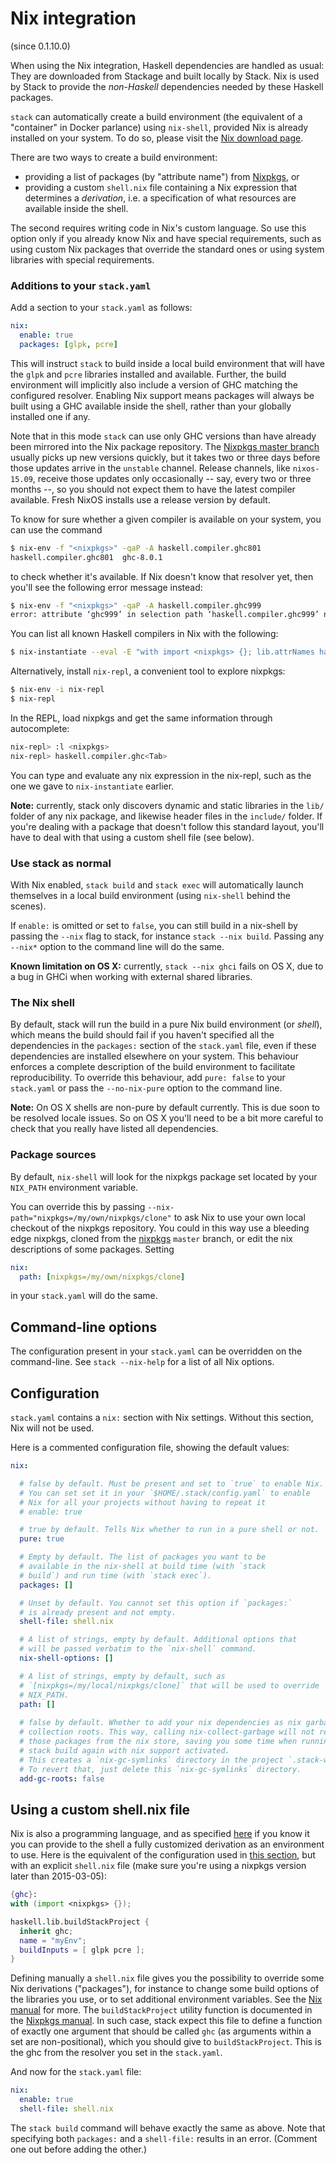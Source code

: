 # Nix integration

(since 0.1.10.0)

When using the Nix integration, Haskell dependencies are handled as usual: They
are downloaded from Stackage and built locally by Stack. Nix is used by Stack to
provide the _non-Haskell_ dependencies needed by these Haskell packages.

`stack` can automatically create a build environment (the equivalent
of a "container" in Docker parlance) using `nix-shell`, provided Nix
is already installed on your system. To do so, please visit the
[Nix download page](http://nixos.org/nix/download.html).

There are two ways to create a build environment:

- providing a list of packages (by "attribute name") from
  [Nixpkgs](http://nixos.org/nixos/packages.html), or
- providing a custom `shell.nix` file containing a Nix expression that
  determines a *derivation*, i.e. a specification of what resources
  are available inside the shell.

The second requires writing code in Nix's custom language. So use this
option only if you already know Nix and have special requirements,
such as using custom Nix packages that override the standard ones or
using system libraries with special requirements.

### Additions to your `stack.yaml`

Add a section to your `stack.yaml` as follows:
```yaml
nix:
  enable: true
  packages: [glpk, pcre]
```

This will instruct `stack` to build inside a local build environment
that will have the `glpk` and `pcre` libraries installed and
available. Further, the build environment will implicitly also include
a version of GHC matching the configured resolver. Enabling Nix
support means packages will always be built using a GHC available
inside the shell, rather than your globally installed one if any.

Note that in this mode `stack` can use only GHC versions than have
already been mirrored into the Nix package repository.
The [Nixpkgs master branch](https://github.com/NixOS/nixpkgs/tree/master/pkgs/development/haskell-modules)
usually picks up new versions quickly, but it takes two or three
days before those updates arrive in the `unstable` channel. Release
channels, like `nixos-15.09`, receive those updates only
occasionally -- say, every two or three months --, so you should not
expect them to have the latest compiler available. Fresh NixOS installs
use a release version by default.

To know for sure whether a given compiler is available on your system,
you can use the command

```sh
$ nix-env -f "<nixpkgs>" -qaP -A haskell.compiler.ghc801
haskell.compiler.ghc801  ghc-8.0.1
```

to check whether it's available. If Nix doesn't know that resolver
yet, then you'll see the following error message instead:

```sh
$ nix-env -f "<nixpkgs>" -qaP -A haskell.compiler.ghc999
error: attribute ‘ghc999’ in selection path ‘haskell.compiler.ghc999’ not found
```

You can list all known Haskell compilers in Nix with the following:

```sh
$ nix-instantiate --eval -E "with import <nixpkgs> {}; lib.attrNames haskell.compiler"
```

Alternatively, install `nix-repl`, a convenient tool to explore
nixpkgs:

```sh
$ nix-env -i nix-repl
$ nix-repl
```

In the REPL, load nixpkgs and get the same information through
autocomplete:

```sh
nix-repl> :l <nixpkgs>
nix-repl> haskell.compiler.ghc<Tab>
```

You can type and evaluate any nix expression in the nix-repl, such as
the one we gave to `nix-instantiate` earlier.

**Note:** currently, stack only discovers dynamic and static libraries
in the `lib/` folder of any nix package, and likewise header files in
the `include/` folder. If you're dealing with a package that doesn't
follow this standard layout, you'll have to deal with that using
a custom shell file (see below).

### Use stack as normal

With Nix enabled, `stack build` and `stack exec` will automatically
launch themselves in a local build environment (using `nix-shell`
behind the scenes).

If `enable:` is omitted or set to `false`, you can still build in a nix-shell by
passing the `--nix` flag to stack, for instance `stack --nix build`.  Passing
any `--nix*` option to the command line will do the same.

**Known limitation on OS X:** currently, `stack --nix ghci` fails on
OS X, due to a bug in GHCi when working with external shared
libraries.

### The Nix shell

By default, stack will run the build in a pure Nix build environment
(or *shell*), which means the build should fail if you haven't
specified all the dependencies in the `packages:` section of the
`stack.yaml` file, even if these dependencies are installed elsewhere
on your system. This behaviour enforces a complete description of the
build environment to facilitate reproducibility. To override this
behaviour, add `pure: false` to your `stack.yaml` or pass the
`--no-nix-pure` option to the command line.

**Note:** On OS X shells are non-pure by default currently. This is
due soon to be resolved locale issues. So on OS X you'll need to be
a bit more careful to check that you really have listed all
dependencies.

### Package sources

By default, `nix-shell` will look for the nixpkgs package set located
by your `NIX_PATH` environment variable.

You can override this by passing
`--nix-path="nixpkgs=/my/own/nixpkgs/clone"` to ask Nix to use your
own local checkout of the nixpkgs repository. You could in this way
use a bleeding edge nixpkgs, cloned from the
[nixpkgs](http://www.github.com/NixOS/nixpkgs) `master` branch, or
edit the nix descriptions of some packages. Setting

```yml
nix:
  path: [nixpkgs=/my/own/nixpkgs/clone]
```

in your `stack.yaml` will do the same.

## Command-line options

The configuration present in your `stack.yaml` can be overridden on the
command-line. See `stack --nix-help` for a list of all Nix options.

## Configuration

`stack.yaml` contains a `nix:` section with Nix settings.
Without this section, Nix will not be used.

Here is a commented configuration file, showing the default values:

```yaml
nix:

  # false by default. Must be present and set to `true` to enable Nix.
  # You can set set it in your `$HOME/.stack/config.yaml` to enable
  # Nix for all your projects without having to repeat it
  # enable: true

  # true by default. Tells Nix whether to run in a pure shell or not.
  pure: true

  # Empty by default. The list of packages you want to be
  # available in the nix-shell at build time (with `stack
  # build`) and run time (with `stack exec`).
  packages: []

  # Unset by default. You cannot set this option if `packages:`
  # is already present and not empty.
  shell-file: shell.nix

  # A list of strings, empty by default. Additional options that
  # will be passed verbatim to the `nix-shell` command.
  nix-shell-options: []

  # A list of strings, empty by default, such as
  # `[nixpkgs=/my/local/nixpkgs/clone]` that will be used to override
  # NIX_PATH.
  path: []
  
  # false by default. Whether to add your nix dependencies as nix garbage
  # collection roots. This way, calling nix-collect-garbage will not remove
  # those packages from the nix store, saving you some time when running
  # stack build again with nix support activated.
  # This creates a `nix-gc-symlinks` directory in the project `.stack-work`.
  # To revert that, just delete this `nix-gc-symlinks` directory.
  add-gc-roots: false
```

## Using a custom shell.nix file

Nix is also a programming language, and as specified
[here](#nix-integration) if you know it you can provide to the shell
a fully customized derivation as an environment to use. Here is the
equivalent of the configuration used in
[this section](#additions-to-your-stackyaml), but with an explicit
`shell.nix` file (make sure you're using a nixpkgs version later than
2015-03-05):

```nix
{ghc}:
with (import <nixpkgs> {});

haskell.lib.buildStackProject {
  inherit ghc;
  name = "myEnv";
  buildInputs = [ glpk pcre ];
}
```

Defining manually a `shell.nix` file gives you the possibility to override some
Nix derivations ("packages"), for instance to change some build options of the
libraries you use, or to set additional environment variables. See the
[Nix manual][nix-manual-exprs] for more. The `buildStackProject` utility
function is documented in the [Nixpkgs manual][nixpkgs-manual-haskell].  In such
case, stack expect this file to define a function of exactly one argument that
should be called `ghc` (as arguments within a set are non-positional), which you
should give to `buildStackProject`. This is the ghc from the resolver you set in
the `stack.yaml`.

And now for the `stack.yaml` file:

```yaml
nix:
  enable: true
  shell-file: shell.nix
```

The `stack build` command will behave exactly the same as above. Note
that specifying both `packages:` and a `shell-file:` results in an
error. (Comment one out before adding the other.)

[nix-manual-exprs]: http://nixos.org/nix/manual/#chap-writing-nix-expressions
[nixpkgs-manual-haskell]: https://nixos.org/nixpkgs/manual/#users-guide-to-the-haskell-infrastructure
